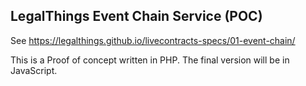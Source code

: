 LegalThings Event Chain Service (POC)
---

See https://legalthings.github.io/livecontracts-specs/01-event-chain/

This is a Proof of concept written in PHP. The final version will be in JavaScript.
